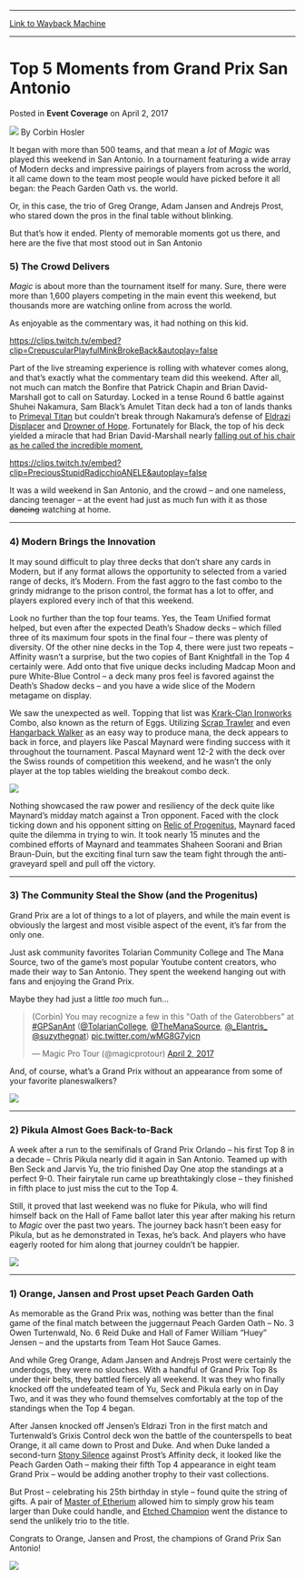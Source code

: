 
---
[Link to Wayback Machine](https://web.archive.org/web/20170404161113/http://magic.wizards.com/en/events/coverage/gpsa17/top-5-moments-2017-04-02)

[_metadata_:author]:- "Corbin Hosler"
[_metadata_:description]:- "It began with more than 500 teams, and that mean a lot of Magic was played this weekend in San Antonio. In a tournament featuring a wide array of Modern decks and impressive pairings of players from across the world, it all came down to the team most people would have picked before it all began: the Peach Garden Oath vs. the world.&#13; &#13; Or, in this case, the trio of Greg Orange, Adam Jansen and Andrejs Prost, who stared down the pros in the final table without blinking."
[_metadata_:generator]:- "Drupal 7 (http://drupal.org)"
[_metadata_:node]:- "1132816"
[_metadata_:publish_date]:- "2017-04-02"
[_metadata_:source]:- "div-main-content"
[_metadata_:title]:- "Top 5 Moments from Grand Prix San Antonio"
[_metadata_:wayback_capture_timestamp]:- "2017-04-04 16:11:13"
[_metadata_:wayback_raw_url]:- "https://web.archive.org/web/20170404161113id_/http://magic.wizards.com/en/events/coverage/gpsa17/top-5-moments-2017-04-02"
[_metadata_:wayback_url]:- "http://magic.wizards.com/en/events/coverage/gpsa17/top-5-moments-2017-04-02"
---


Top 5 Moments from Grand Prix San Antonio
=========================================



 Posted in **Event Coverage**
 on April 2, 2017 






![](https://media.magic.wizards.com/styles/auth_small/public/images/person/hosler.jpg)
By Corbin Hosler











It began with more than 500 teams, and that mean a *lot* of *Magic* was played this weekend in San Antonio. In a tournament featuring a wide array of Modern decks and impressive pairings of players from across the world, it all came down to the team most people would have picked before it all began: the Peach Garden Oath vs. the world.


Or, in this case, the trio of Greg Orange, Adam Jansen and Andrejs Prost, who stared down the pros in the final table without blinking.


But that’s how it ended. Plenty of memorable moments got us there, and here are the five that most stood out in San Antonio


### **5) The Crowd Delivers**


*Magic* is about more than the tournament itself for many. Sure, there were more than 1,600 players competing in the main event this weekend, but thousands more are watching online from across the world.


As enjoyable as the commentary was, it had nothing on this kid.


<https://clips.twitch.tv/embed?clip=CrepuscularPlayfulMinkBrokeBack&autoplay=false>


Part of the live streaming experience is rolling with whatever comes along, and that’s exactly what the commentary team did this weekend. After all, not much can match the Bonfire that Patrick Chapin and Brian David-Marshall got to call on Saturday. Locked in a tense Round 6 battle against Shuhei Nakamura, Sam Black’s Amulet Titan deck had a ton of lands thanks to [Primeval Titan](http://gatherer.wizards.com/Pages/Card/Details.aspx?name=Primeval+Titan) but couldn’t break through Nakamura’s defense of [Eldrazi Displacer](http://gatherer.wizards.com/Pages/Card/Details.aspx?name=Eldrazi+Displacer) and [Drowner of Hope](http://gatherer.wizards.com/Pages/Card/Details.aspx?name=Drowner+of+Hope). Fortunately for Black, the top of his deck yielded a miracle that had Brian David-Marshall nearly [falling out of his chair as he called the incredible moment.](https://clips.twitch.tv/PreciousStupidRadicchioANELE)


<https://clips.twitch.tv/embed?clip=PreciousStupidRadicchioANELE&autoplay=false>


It was a wild weekend in San Antonio, and the crowd – and one nameless, dancing teenager – at the event had just as much fun with it as those ~~dancing~~ watching at home.




---

### **4) Modern Brings the Innovation**


It may sound difficult to play three decks that don’t share any cards in Modern, but if any format allows the opportunity to selected from a varied range of decks, it’s Modern. From the fast aggro to the fast combo to the grindy midrange to the prison control, the format has a lot to offer, and players explored every inch of that this weekend.


Look no further than the top four teams. Yes, the Team Unified format helped, but even after the expected Death’s Shadow decks – which filled three of its maximum four spots in the final four – there was plenty of diversity. Of the other nine decks in the Top 4, there were just two repeats – Affinity wasn’t a surprise, but the two copies of Bant Knightfall in the Top 4 certainly were. Add onto that five unique decks including Madcap Moon and pure White-Blue Control – a deck many pros feel is favored against the Death’s Shadow decks – and you have a wide slice of the Modern metagame on display.


We saw the unexpected as well. Topping that list was [Krark-Clan Ironworks](http://gatherer.wizards.com/Pages/Card/Details.aspx?name=Krark-Clan+Ironworks) Combo, also known as the return of Eggs. Utilizing [Scrap Trawler](http://gatherer.wizards.com/Pages/Card/Details.aspx?name=Scrap+Trawler) and even [Hangarback Walker](http://gatherer.wizards.com/Pages/Card/Details.aspx?name=Hangarback+Walker) as an easy way to produce mana, the deck appears to back in force, and players like Pascal Maynard were finding success with it throughout the tournament. Pascal Maynard went 12-2 with the deck over the Swiss rounds of competition this weekend, and he wasn’t the only player at the top tables wielding the breakout combo deck.


**[![](http://gatherer.wizards.com/Handlers/Image.ashx?type=card&name=KRARK-CLAN+IRONWORKS)](http://gatherer.wizards.com/Pages/Card/Details.aspx?name=KRARK-CLAN+IRONWORKS)**


Nothing showcased the raw power and resiliency of the deck quite like Maynard’s midday match against a Tron opponent. Faced with the clock ticking down and his opponent sitting on [Relic of Progenitus](http://gatherer.wizards.com/Pages/Card/Details.aspx?name=Relic+of+Progenitus), Maynard faced quite the dilemma in trying to win. It took nearly 15 minutes and the combined efforts of Maynard and teammates Shaheen Soorani and Brian Braun-Duin, but the exciting final turn saw the team fight through the anti-graveyard spell and pull off the victory.




---

### **3) The Community Steal the Show (and the Progenitus)**


Grand Prix are a lot of things to a lot of players, and while the main event is obviously the largest and most visible aspect of the event, it’s far from the only one.


Just ask community favorites Tolarian Community College and The Mana Source, two of the game’s most popular Youtube content creators, who made their way to San Antonio. They spent the weekend hanging out with fans and enjoying the Grand Prix.


Maybe they had just a little *too* much fun…



> 
> (Corbin) You may recognize a few in this "Oath of the Gaterobbers" at [#GPSanAnt](https://twitter.com/hashtag/GPSanAnt?src=hash) ([@TolarianCollege](https://twitter.com/TolarianCollege), [@TheManaSource](https://twitter.com/TheManaSource), [@\_Elantris\_](https://twitter.com/_Elantris_) [@suzythegnat](https://twitter.com/suzythegnat)) [pic.twitter.com/wMG8G7yicn](https://t.co/wMG8G7yicn)
> 
> 
> — Magic Pro Tour (@magicprotour) [April 2, 2017](https://twitter.com/magicprotour/status/848606152481009665)


And, of course, what’s a Grand Prix without an appearance from some of your favorite planeswalkers?


**![](https://media.wizards.com/2017/events/gpsa17/m_GP_SA17_Planeswalkers.jpg)**




---

### **2) Pikula Almost Goes Back-to-Back**


A week after a run to the semifinals of Grand Prix Orlando – his first Top 8 in a decade – Chris Pikula nearly did it again in San Antonio. Teamed up with Ben Seck and Jarvis Yu, the trio finished Day One atop the standings at a perfect 9-0. Their fairytale run came up breathtakingly close – they finished in fifth place to just miss the cut to the Top 4.


Still, it proved that last weekend was no fluke for Pikula, who will find himself back on the Hall of Fame ballot later this year after making his return to *Magic* over the past two years. The journey back hasn’t been easy for Pikula, but as he demonstrated in Texas, he’s back. And players who have eagerly rooted for him along that journey couldn’t be happier.


**![](https://media.wizards.com/2017/events/gpsa17/m_GP_SA17_Undefeated.jpg)**




---

### **1) Orange, Jansen and Prost upset Peach Garden Oath**


As memorable as the Grand Prix was, nothing was better than the final game of the final match between the juggernaut Peach Garden Oath – No. 3 Owen Turtenwald, No. 6 Reid Duke and Hall of Famer William “Huey” Jensen – and the upstarts from Team Hot Sauce Games.


And while Greg Orange, Adam Jansen and Andrejs Prost were certainly the underdogs, they were no slouches. With a handful of Grand Prix Top 8s under their belts, they battled fiercely all weekend. It was they who finally knocked off the undefeated team of Yu, Seck and Pikula early on in Day Two, and it was they who found themselves comfortably at the top of the standings when the Top 4 began.


After Jansen knocked off Jensen’s Eldrazi Tron in the first match and Turtenwald’s Grixis Control deck won the battle of the counterspells to beat Orange, it all came down to Prost and Duke. And when Duke landed a second-turn [Stony Silence](http://gatherer.wizards.com/Pages/Card/Details.aspx?name=Stony+Silence) against Prost’s Affinity deck, it looked like the Peach Garden Oath – making their fifth Top 4 appearance in eight team Grand Prix – would be adding another trophy to their vast collections.


But Prost – celebrating his 25th birthday in style – found quite the string of gifts. A pair of [Master of Etherium](http://gatherer.wizards.com/Pages/Card/Details.aspx?name=Master+of+Etherium) allowed him to simply grow his team larger than Duke could handle, and [Etched Champion](http://gatherer.wizards.com/Pages/Card/Details.aspx?name=Etched+Champion) went the distance to send the unlikely trio to the title.


Congrats to Orange, Jansen and Prost, the champions of Grand Prix San Antonio!


**![](https://media.wizards.com/2017/events/gpsa17/m_GP_SA17_WinnerTwitter.jpg)**







